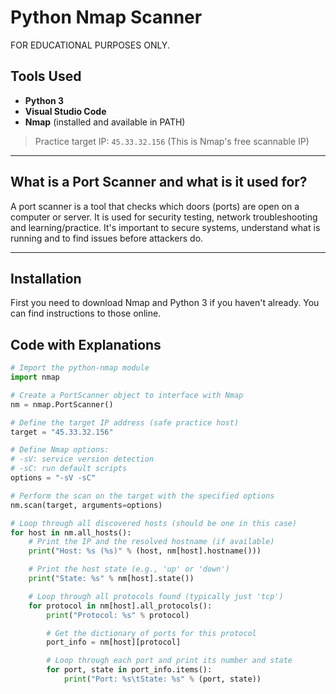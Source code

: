 # Python Nmap Scanner

FOR EDUCATIONAL PURPOSES ONLY.

## Tools Used

- **Python 3**
- **Visual Studio Code**
- **Nmap** (installed and available in PATH)

> Practice target IP: `45.33.32.156` (This is Nmap's free scannable IP) 

---
## What is a Port Scanner and what is it used for?

A port scanner is a tool that checks which doors (ports) are open on a computer or server. It is used for security testing, network troubleshooting and learning/practice. It's important to secure systems, understand what is running and to find issues before attackers do.

---

## Installation
First you need to download Nmap and Python 3 if you haven't already. You can find instructions to those online.  

## Code with Explanations

```python
# Import the python-nmap module
import nmap

# Create a PortScanner object to interface with Nmap
nm = nmap.PortScanner()

# Define the target IP address (safe practice host)
target = "45.33.32.156"

# Define Nmap options:
# -sV: service version detection
# -sC: run default scripts
options = "-sV -sC"

# Perform the scan on the target with the specified options
nm.scan(target, arguments=options)

# Loop through all discovered hosts (should be one in this case)
for host in nm.all_hosts():
    # Print the IP and the resolved hostname (if available)
    print("Host: %s (%s)" % (host, nm[host].hostname()))

    # Print the host state (e.g., 'up' or 'down')
    print("State: %s" % nm[host].state())

    # Loop through all protocols found (typically just 'tcp')
    for protocol in nm[host].all_protocols():
        print("Protocol: %s" % protocol)

        # Get the dictionary of ports for this protocol
        port_info = nm[host][protocol]

        # Loop through each port and print its number and state
        for port, state in port_info.items():
            print("Port: %s\tState: %s" % (port, state))
